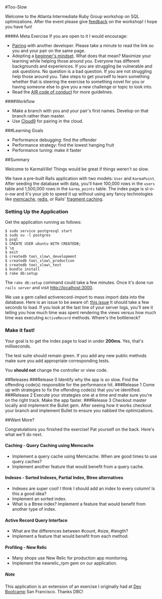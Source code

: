 #Too-Slow

Welcome to the Atlanta Intermediate Ruby Group workshop on SQL optimizations. After the event please give [feedback]() on the workshop! I hope you have fun!

####A Meta Exercise
If you are open to it I would encourage:

- [Pairing](http://anh.cs.luc.edu/170/Kindergarten.html) with another developer. Please take a minute to read the link so you and your pair on the same page.
- Adopting a [beginner's mindset](http://lifereimagined.aarp.org/stories/3251-Embracing-the-Beginner-s-Mindset). What does that mean? Maximize your learning while helping those around you. Everyone has different backgrounds and experiences. If you are struggling be vulnerable and ask questions. No question is a bad question. If you are not struggling help those around you. Take steps to get yourself to learn something whether that is steering the exercise to something novel for you or having someone else to give you a new challenge or topic to look into.
- Read the [AIR code of conduct](http://air-topics.herokuapp.com/) for more guidelines.

####Workflow

- Make a branch with you and your pair's first names. Develop on that branch rather than master.
- Use [Cloud9](https://c9.io/) for pairing in the cloud.

###Learning Goals
- Performance debugging: find the offender
- Performance strategy: find the lowest hanging fruit
- Performance tuning: make it faster

##Summary

Welcome to KarmaVille!  Things would be great if things weren't so slow.

We have a pre-built Rails application with two models: `User` and `KarmaPoint`.  After seeding the database with data, you'll have 100,000 rows in the `users` table and 1,500,000 rows in the `karma_points` table.  The index page is sl-o-o-ow and it's your job to speed it up without using any fancy technologies like [memcache](http://memcached.org/), [redis](http://redis.io/), or Rails' [fragment caching](http://guides.rubyonrails.org/caching_with_rails.html).

### Setting Up the Application

Get the application running as follows:

```text
$ sudo service postgresql start
$ sudo su -l postgres
$ psql
$ CREATE USER ubuntu WITH CREATEDB;
$ \q
$ exit
$ createdb too\_slow\_development
$ createdb too\_slow\_production
$ createdb too\_slow\_test
$ bundle install
$ rake db:setup
```

The `rake db:setup` command could take a few minutes.  Once it's done run `rails server` and visit [http://localhost:3000](http://localhost:3000).

We use a gem called activerecord-import to mass import data into the database. Here is an issue to be aware of:  [this issue](https://github.com/zdennis/activerecord-import/wiki/Callbacks)
It should take a few seconds to load.  If you look at the last line of your server logs, you'll see it telling you how much time was spent rendering the views versus how much time was executing `ActiveRecord` methods.  Where's the bottleneck?

### Make it fast!

Your goal is to get the index page to load in under **200ms**.  Yes, that's milliseconds.

The test suite should remain green.  If you add any new public methods make sure you add appropriate corresponding tests.

You **should not** change the controller or view code.

##Releases
###Release 0
Identify why the app is so slow. Find the offending code(s) responsible for the
performance hit.
###Release 1
Come up with strategies to fix the offending code(s) that you've identified.
###Release 2
Execute your strategies one at a time and make sure you're on the right track.
Make the app faster.
###Release 3
Checkout master locally and implement the Bullet gem. After seeing how it works checkout your branch and implement Bullet to ensure you nabbed the optimizations.

##Want More?

Congratulations you finished the exercise! Pat yourself on the back. Here's what we'll do next.

#### Caching - Query Caching using Memcache
- Implement a query cache using Memcache. When are good times to use query caches?
- Implement another feature that would benefit from a query cache.

#### Indexes - Sorted Indexes, Partial Index, Btree alternatives
- Indexes are super cool! I think I should add an index to every column! Is this a good idea?
- Implement an sorted index.
- What is a Btree index? Implement a feature that would benefit from another type of index.

#### Active Record Query Interface
- What are the differences between #count, #size, #length?
- Implement a feature that would benefit from each method.

#### Profiling - New Relic
- Many shops use New Relic for production app monitoring.
- Implement the newrelic_rpm gem on our application.

##### Note

This application is an extension of an exercise I originally had at [Dev Bootcamp](http://devbootcamp.com/) San Francisco. Thanks DBC!
